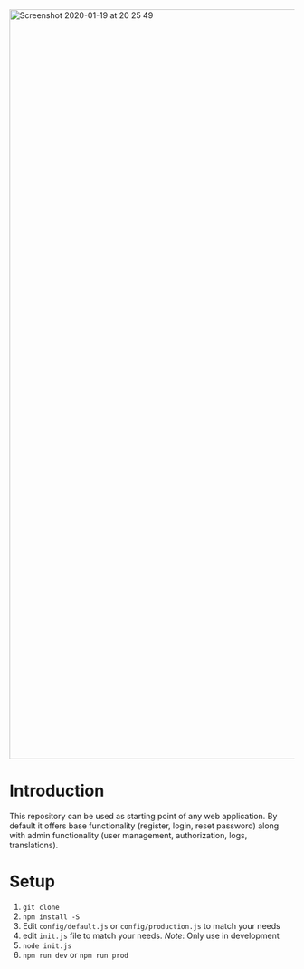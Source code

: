 <img width="1322" alt="Screenshot 2020-01-19 at 20 25 49" src="https://user-images.githubusercontent.com/7228512/72686137-17938400-3afa-11ea-84b5-95a80c5b4e78.png">

# Introduction

This repository can be used as  starting point of any web application. By default it offers base functionality (register, login, reset password) along with admin functionality (user management, authorization, logs, translations).

# Setup 

1. `git clone`
2. `npm install -S`
3. Edit `config/default.js` or `config/production.js` to match your needs
4. edit `init.js` file to match your needs. *Note*: Only use in development
5. `node init.js`
6. `npm run dev` or `npm run prod`
